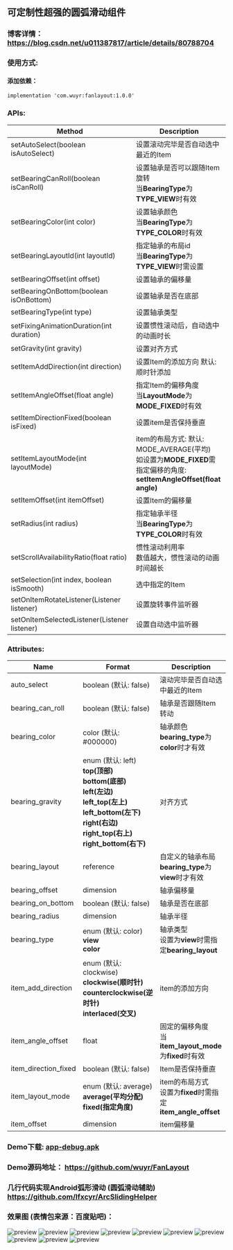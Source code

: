 ## 可定制性超强的圆弧滑动组件
### 博客详情： https://blog.csdn.net/u011387817/article/details/80788704

### 使用方式:
#### 添加依赖：
```
implementation 'com.wuyr:fanlayout:1.0.0'
```

### APIs:
|Method|Description|
|------|-----------|
|setAutoSelect(boolean isAutoSelect)|设置滚动完毕是否自动选中最近的Item|
|setBearingCanRoll(boolean isCanRoll)|设置轴承是否可以跟随Item旋转<br>当**BearingType**为**TYPE_VIEW**时有效|
|setBearingColor(int color)|设置轴承颜色<br>当**BearingType**为**TYPE_COLOR**时有效|
|setBearingLayoutId(int layoutId)|指定轴承的布局id<br>当**BearingType**为**TYPE_VIEW**时需设置|
|setBearingOffset(int offset)|设置轴承的偏移量|
|setBearingOnBottom(boolean isOnBottom)|设置轴承是否在底部|
|setBearingType(int type)|设置轴承类型|
|setFixingAnimationDuration(int duration)|设置惯性滚动后，自动选中的动画时长|
|setGravity(int gravity)|设置对齐方式|
|setItemAddDirection(int direction)|设置Item的添加方向 默认: 顺时针添加|
|setItemAngleOffset(float angle)|指定Item的偏移角度<br>当**LayoutMode**为**MODE_FIXED**时有效|
|setItemDirectionFixed(boolean isFixed)|设置item是否保持垂直|
|setItemLayoutMode(int layoutMode)|item的布局方式: 默认: MODE_AVERAGE(平均) <br>如设置为**MODE_FIXED**需指定偏移的角度:<br>**setItemAngleOffset(float angle)**|
|setItemOffset(int itemOffset)|设置Item的偏移量|
|setRadius(int radius)|指定轴承半径<br>当**BearingType**为**TYPE_COLOR**时有效|
|setScrollAvailabilityRatio(float ratio)|惯性滚动利用率<br>数值越大，惯性滚动的动画时间越长|
|setSelection(int index, boolean isSmooth)|选中指定的Item|
|setOnItemRotateListener(Listener listener)|设置旋转事件监听器|
|setOnItemSelectedListener(Listener listener)|设置自动选中监听器|

### Attributes:
|Name|Format|Description|
|----|-----|-----------|
|auto_select|boolean (默认: false)|滚动完毕是否自动选中最近的Item|
|bearing_can_roll|boolean (默认: false)|轴承是否跟随Item转动 |
|bearing_color|color (默认: #000000)|轴承颜色<br>**bearing_type**为**color**时才有效|
|bearing_gravity|enum (默认: left)<br>**top(顶部)**<br>**bottom(底部)**<br>**left(左边)**<br>**left_top(左上)**<br>**left_bottom(左下)**<br>**right(右边)**<br>**right_top(右上)**<br>**right_bottom(右下)**|对齐方式 |
|bearing_layout|reference|自定义的轴承布局<br>**bearing_type**为**view**时才有效|
|bearing_offset|dimension|轴承偏移量|
|bearing_on_bottom|boolean (默认: false)|轴承是否在底部|
|bearing_radius|dimension|轴承半径|
|bearing_type|enum (默认: color)<br>**view**<br>**color**|轴承类型<br>设置为**view**时需指定**bearing_layout**|
|item_add_direction|enum (默认: clockwise)<br>**clockwise(顺时针)**<br>**counterclockwise(逆时针)**<br>**interlaced(交叉)**|item的添加方向|
|item_angle_offset|float|固定的偏移角度<br>当**item_layout_mode**为**fixed**时有效|
|item_direction_fixed|boolean (默认: false)|Item是否保持垂直|
|item_layout_mode|enum (默认: average)<br>**average(平均分配)**<br>**fixed(指定角度)**|item的布局方式<br>设置为**fixed**时需指定**item_angle_offset**|
|item_offset|dimension|item偏移量|


### Demo下载: [app-debug.apk](https://github.com/wuyr/FanLayout/raw/master/app-debug.apk)
### Demo源码地址： https://github.com/wuyr/FanLayout
### 几行代码实现Android弧形滑动 (圆弧滑动辅助) https://github.com/Ifxcyr/ArcSlidingHelper

### 效果图 (表情包来源：百度贴吧)：
![preview](https://github.com/wuyr/FanLayout/raw/master/previews/1.gif) ![preview](https://github.com/wuyr/FanLayout/raw/master/previews/2.gif)
![preview](https://github.com/wuyr/FanLayout/raw/master/previews/3.gif) ![preview](https://github.com/wuyr/FanLayout/raw/master/previews/4.gif)
![preview](https://github.com/wuyr/FanLayout/raw/master/previews/5.gif) ![preview](https://github.com/wuyr/FanLayout/raw/master/previews/6.gif)
![preview](https://github.com/wuyr/FanLayout/raw/master/previews/7.gif) ![preview](https://github.com/wuyr/FanLayout/raw/master/previews/8.gif)
![preview](https://github.com/wuyr/FanLayout/raw/master/previews/9.gif) ![preview](https://github.com/wuyr/FanLayout/raw/master/previews/10.gif)
